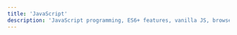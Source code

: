 ```yaml
---
title: 'JavaScript'
description: 'JavaScript programming, ES6+ features, vanilla JS, browser APIs, and modern JavaScript development practices.'
---
```


